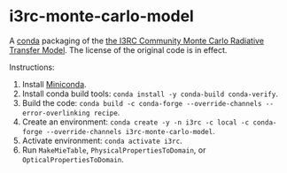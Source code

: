 # i3rc-monte-carlo-model

A [conda](https://conda.io/en/latest/) packaging of the [the I3RC Community Monte Carlo Radiative Transfer Model](https://github.com/RobertPincus/i3rc-monte-carlo-model). The license of the original code is in effect.

Instructions:

1. Install [Miniconda](https://docs.conda.io/en/latest/miniconda.html).
2. Install conda build tools: `conda install -y conda-build conda-verify`.
3. Build the code: `conda build -c conda-forge --override-channels --error-overlinking recipe`.
4. Create an environment: `conda create -y -n i3rc -c local -c conda-forge --override-channels i3rc-monte-carlo-model`.
5. Activate environment: `conda activate i3rc`.
6. Run `MakeMieTable`, `PhysicalPropertiesToDomain`, or `OpticalPropertiesToDomain`.
